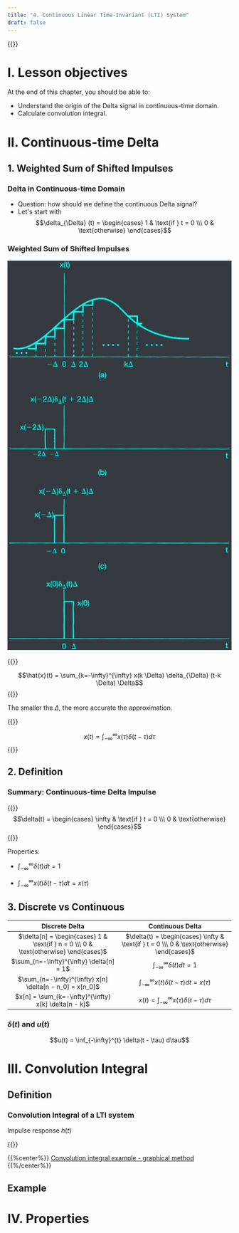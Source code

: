 ```yaml
---
title: "4. Continuous Linear Time-Invariant (LTI) System"
draft: false
---
```


{{<toc>}}

# I. Lesson objectives
At the end of this chapter, you should be able to:
- Understand the&nbsp;<c-red>origin</c-red>&nbsp;of the Delta signal in continuous-time domain.
- Calculate convolution&nbsp;<c-red>integral</c-red>.

# II. Continuous-time Delta
## 1. Weighted Sum of Shifted Impulses
### Delta in Continuous-time Domain
- Question: how should we define the continuous Delta signal?
- Let's start with
$$\delta_{\Delta} (t) = \begin{cases}
1 & \text{if } t = 0 \\\
0 & \text{otherwise}
\end{cases}$$

### Weighted Sum of Shifted Impulses
![](01_weighted_sum_of_shifted_impulses.webp)

{{<hint type="important" title="Approximation">}}
<!-- x with a hat = sum with k from -inf to +inf: x(k Delta) delta_Delta (t-k Delta) Delta -->
$$\hat{x}(t) = \sum_{k=-\infty}^{\infty} x(k \Delta) \delta_{\Delta} (t-k \Delta) \Delta$$
{{</hint>}}

The smaller the $\Delta$, the more accurate the approximation.

{{<hint type="important" title="Final Result">}}
<!-- x(t) = integral from -inf to inf: x(tau)delta(t - tau) dtau -->
$$x(t) = \int_{-\infty}^{\infty} x(\tau) \delta(t - \tau) d\tau$$
{{</hint>}}

## 2. Definition
### Summary: Continuous-time Delta Impulse
{{<hint type="important" title="Delta Signal">}}
$$\delta(t) = \begin{cases}
\infty & \text{if } t = 0 \\\
0 & \text{otherwise}
\end{cases}$$
{{</hint>}}

Properties:
<!-- Integral from -inf to inf: delta(t)dt = 1 -->
- $\int_{-\infty}^{\infty} \delta(t) dt = 1$
<!-- Integral from -inf to inf: x(t)delta(t- tau)dt = x(tau) -->
- $\int_{-\infty}^{\infty} x(t) \delta(t - \tau) dt = x(\tau)$

## 3. Discrete vs Continuous

| Discrete Delta | Continuous Delta |
| :---: | :---: |
| $\delta[n] = \begin{cases} 1 & \text{if } n = 0 \\\ 0 & \text{otherwise} \end{cases}$ | $\delta(t) = \begin{cases} \infty & \text{if } t = 0 \\\ 0 & \text{otherwise} \end{cases}$ |
| $\sum_{n=-\infty}^{\infty} \delta[n] = 1$ | $\int_{-\infty}^{\infty} \delta(t) dt = 1$ |
| $\sum_{n=-\infty}^{\infty} x[n] \delta[n - n_0] = x[n_0]$ | $\int_{-\infty}^{\infty} x(t) \delta(t - \tau) dt = x(\tau)$ |
| $x[n] = \sum_{k=-\infty}^{\infty} x[k] \delta[n - k]$ | $x(t) = \int_{-\infty}^{\infty} x(\tau) \delta(t - \tau) d\tau$ |

### $\delta(t)$ and $u(t)$

$$u(t) = \inf_{-\infty}^{t} \delta(t - \tau) d\tau$$

# III. Convolution Integral
## Definition
### Convolution Integral of a LTI system
Impulse response $h(t)$

{{<plyr repo="https://cdn.jsdelivr.net/gh/unilec/convolution_integral">}}

{{%center%}}
[Convolution integral example - graphical method](https://www.youtube.com/watch?v=ShPguecXaaU)
{{%/center%}}

## Example

# IV. Properties